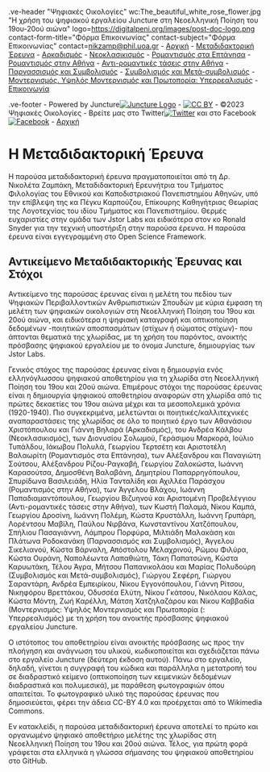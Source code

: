 .ve-header "Ψηφιακές Οικολογίες" wc:The_beautiful_white_rose_flower.jpg "Η χρήση του ψηφιακού εργαλείου Juncture στη Νεοελληνική Ποίηση του 19ου-20ού αιώνα" logo=https://digitalpeni.org/images/post-doc-logo.png contact-form-title="Φόρμα Επικοινωνίας" contact-subject="Φόρμα Επικοινωνίας" contact=nikzamp@phil.uoa.gr
    - [Αρχική](/)
    - [Μεταδιδακτορική Έρευνα](/έρευνα)
    - [Αρκαδισμός](/aρκαδισμός)
    - [Νεοκλασικισμός](/nεοκλασικισμός)
    - [Ρομαντισμός στα Επτάνησα](/pομαντισμός-στα-eπτάνησα)
    - [Ρομαντισμός στην Αθήνα](/pομαντισμός-στην-aθήνα)
    - [Αντι-ρομαντικές τάσεις στην Αθήνα](/aντι-ρομαντικές-τάσεις-στην-Αθήνα)
    - [Παρνασσισμός και Συμβολισμός](/παρνασσισμός-συμβολισμός)
    - [Συμβολισμός και Μετά-συμβολισμός](/Συμβολισμός-Μετα-συμβολισμός)
    - [Μοντερνισμός. Υψηλός Μοντερνισμός και Πρωτοπορία: Υπερρεαλισμός](/μοντερνισμός-υψηλός-μοντερνισμός-πρωτοπορία-υπερρεαλισμός)
    - [Επικοινωνία](/contact)
 
 <style>
    #juncture {
        background-color: #cae3ca;
    }
</style>  
 
.ve-footer
    - Powered by Juncture[![Juncture Logo](https://juncture-digital.github.io/juncture/static/images/juncture-logo.png)](https://juncture-digital.org)
    - [![CC BY](https://licensebuttons.net/l/by/4.0/88x31.png)](https://creativecommons.org/licenses/by/4.0/)
    - ©2023 Ψηφιακές Οικολογίες
    - Βρείτε μας στο Twitter[![Twitter](https://digitalpeni.org/images/Twitter_logo_1.png)](https://twitter.com/digitalpeni) και στο Facebook[![Facebook](https://digitalpeni.org/images/FB_logo.png)](https://www.facebook.com/digitalpeni/)
    - [Αρχική](/)    
    
# Η Μεταδιδακτορική Έρευνα

Η παρούσα μεταδιδακτορική έρευνα πραγματοποιείται από τη Δρ. Νικολέτα Ζαμπάκη, Μεταδιδακτορική Ερευνήτρια του Τμήματος Φιλολογίας του Εθνικού και Καποδιστριακού Πανεπιστημίου Αθηνών, υπό την επίβλεψη της κα Πέγκυ Καρπούζου, Επίκουρης Καθηγήτριας Θεωρίας της Λογοτεχνίας του ιδίου Τμήματος και Πανεπιστημίου. Θερμές ευχαριστίες στην ομάδα των Jstor Labs και ειδικότερα στον κο Ronald Snyder για την τεχνική υποστήριξη στην παρούσα έρευνα. Η παρούσα έρευνα είναι εγγεγραμμένη στο Open Science Framework.

## Αντικείμενο Μεταδιδακτορικής Έρευνας και Στόχοι

Αντικείμενο της παρούσας έρευνας είναι η μελέτη του πεδίου των Ψηφιακών Περιβαλλοντικών Ανθρωπιστικών Σπουδών με κύρια έμφαση τη μελέτη των ψηφιακών οικολογιών στη Νεοελληνική Ποίηση του 19ου και 20ού αιώνα, και ειδικότερα η ψηφιακή καταγραφή και οπτικοποίηση δεδομένων -ποιητικών αποσπασμάτων (στίχων ή σώματος στίχων)- που άπτονται θεματικά της χλωρίδας, με τη χρήση του παρόντος, ανοικτής πρόσβασης ψηφιακού εργαλείου με το όνομα Juncture, δημιουργίας των Jstor Labs. 

Γενικός στόχος της παρούσας έρευνας είναι η δημιουργία ενός ελληνόγλωσσου ψηφιακού αποθετηρίου για τη χλωρίδα στη Νεοελληνική Ποίηση του 19ου και 20ού αιώνα. Επιμέρους στόχοι της παρούσας έρευνας είναι η δημιουργία ψηφιακού αποθετηρίου αναφορών στη χλωρίδα από τις πρώτες δεκαετίες του 19ου αιώνα μέχρι και τα μεσοπολεμικά χρόνια (1920-1940). Πιο συγκεκριμένα, μελετώνται οι ποιητικές/καλλιτεχνικές αναπαραστάσεις της χλωρίδας σε όλο το ποιητικό έργο των Αθανάσιου Χριστόπουλου και Γιάννη Βηλαρά (Αρκαδισμός), του Ανδρέα Κάλβου (Νεοκλασικισμός), των Διονυσίου Σολωμού, Γεράσιμου Μαρκορά, Ιούλιο Τυπάλδου, Ιάκωβου Πολυλά, Γεωργίου Τερτσέτη και Αριστοτέλη Βαλαωρίτη (Ρομαντισμός στα Επτάνησα), των Αλέξανδρου και Παναγιώτη Σούτσου, Αλέξανδρου Ρίζου-Ραγκαβή, Γεωργίου Ζαλοκώστα, Ιωάννη Καρασούτσα, Δημοσθένη Βαλαβάνη, Δημητρίου Παπαρρηγόπουλου, Σπυρίδωνα Βασιλειάδη, Ηλία Τανταλίδη και Αχιλλέα Παράσχου (Ρομαντισμός στην Αθήνα), των Άγγελου Βλάχου, Ιωάννη Παπαδιαμαντόπουλου, Γεωργίου Βιζυηνού και Αριστομένη Προβελέγγιου (Αντι-ρομαντικές τάσεις στην Αθήνα), των Κωστή Παλαμά, Νίκου Καμπά, Γεωργίου Δροσίνη, Ιωάννη Πολέμη, Κώστα Κρυστάλλη, Ιωάννη Γρυπάρη, Λορέντσου Μαβίλη, Παύλου Νιρβάνα, Κωνσταντίνου Χατζόπουλου, Σπήλιου Πασαγιάννη, Λάμπρου Πορφύρα, Μιλτιάδη Μαλακάση και Πλάτωνα Ροδοκανάκη (Παρνασσισμός και Συμβολισμός), Άγγελου Σικελιανού, Κώστα Βάρναλη, Απόστολου Μελαχρινού, Ρώμου Φιλύρα, Κώστα Ουράνη, Ναπολέωντα Λαπαθιώτη, Τάκη Παπατσώνη, Κώστα Καρυωτάκη, Τέλου Άγρα, Μήτσου Παπανικολάου και Μαρίας Πολυδούρη (Συμβολισμός και Μετά-συμβολισμός), Γιώργου Σεφέρη, Γιώργου Σαραντάρη, Ανδρέα Εμπειρίκου, Νίκου Εγγονόπουλου, Γιάννη Ρίτσου, Νικηφόρου Βρεττάκου, Οδυσσέα Ελύτη, Νίκου Γκάτσου, Νικόλαου Κάλας, Κώστα Μόντη, Ζωή Καρέλλη, Μάτση Χατζηλαζάρου και Νίκου Καββαδία (Μοντερνισμός: Υψηλός Μοντερνισμός και Πρωτοπορία (: Υπερρεαλισμός) με τη χρήση του ανοικτής πρόσβασης ψηφιακού εργαλείου Juncture. 

Ο ιστότοπος του αποθετηρίου είναι ανοικτής πρόσβασης ως προς την πλοήγηση και ανάγνωση του υλικού, κωδικοποιείται και σχεδιάζεται πάνω στο εργαλείο Juncture (δεύτερη έκδοση αυτού). Πάνω στο εργαλείο, δηλαδή, γίνεται η συγγραφή του κώδικα και παράλληλα η μετατροπή του σε διαδραστικό κείμενο (οπτικοποίηση των κειμενικών δεδομένων διαδραστικά και πολυμεσικά), με παράθεση φωτογραφιών όπου απαιτείται. Το φωτογραφικό υλικό της παρούσας έρευνας που δημοσιεύεται, φέρει την άδεια CC-BY 4.0 και προέρχεται από το Wikimedia Commons.   

Εν κατακλείδι, η παρούσα μεταδιδακτορική έρευνα αποτελεί το πρώτο και οργανωμένο ψηφιακό αποθετήριο μελέτης της χλωρίδας στη Νεοελληνική Ποίηση του 19ου και 20ού αιώνα. Τέλος, για πρώτη φορά γράφεται στα ελληνικά η γλώσσα σήμανσης του ψηφιακού αποθετηρίου στο GitHub. 
